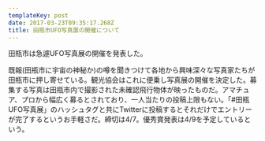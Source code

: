 ```yaml
---
templateKey: post
date: 2017-03-23T09:35:17.268Z
title: 田瓶市UFO写真展の開催について
---
```

田瓶市は急遽UFO写真展の開催を発表した。

既報(田瓶市に宇宙の神秘か)の噂を聞きつけて各地から興味深々な写真家たちが田瓶市に押し寄せている。観光協会はこれに便乗し写真展の開催を決定した。募集する写真は田瓶市内で撮影された未確認飛行物体が映ったものだ。アマチュア、プロから幅広く募るとされており、一人当たりの投稿上限もない。「#田瓶UFO写真展」のハッシュタグと共にTwitterに投稿するとそれだけでエントリーが完了するというお手軽さだ。締切は4/7。優秀賞発表は4/9を予定しているという。